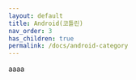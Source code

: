 ```yaml
---
layout: default
title: Android(코틀린)
nav_order: 3
has_children: true
permalink: /docs/android-category
---
```


aaaa